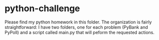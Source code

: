 # python-challenge

Please find my python homework in this folder. The organization is fairly straightforward:  I have two folders, one for each problem (PyBank and PyPoll) and a script called main.py that will peform the requested actions. 